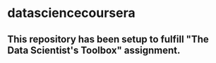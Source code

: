 # datasciencecoursera
## This repository has been setup to fulfill "The Data Scientist's Toolbox" assignment.
